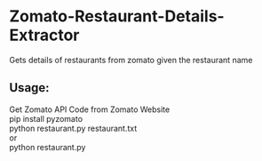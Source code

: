 # Zomato-Restaurant-Details-Extractor
Gets details of restaurants from zomato given the restaurant name
## Usage:
Get Zomato API Code from Zomato Website  
pip install pyzomato  
python restaurant.py restaurant.txt  
   or  
python restaurant.py  
<Enter Restaurant Name>  
